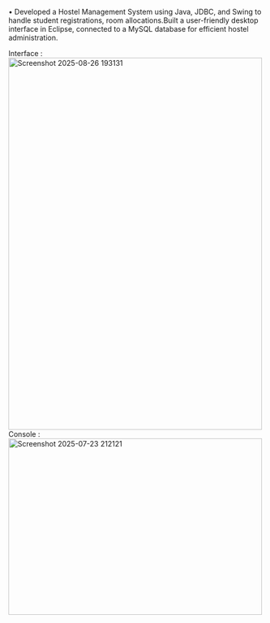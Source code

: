 •	Developed a Hostel Management System using Java, JDBC, and Swing to handle student registrations, room allocations.Built a user-friendly desktop interface in Eclipse, connected to a MySQL database for efficient hostel administration.

Interface :
<img width="500 " height="732" alt="Screenshot 2025-08-26 193131" src="https://github.com/user-attachments/assets/dc3b310e-0ea3-4b04-ad9a-9f8231559a8b" />
Console :
<img width="500" height="347" alt="Screenshot 2025-07-23 212121" src="https://github.com/user-attachments/assets/1a02f410-6434-49f3-a9d7-b7b4e045b5df" />

